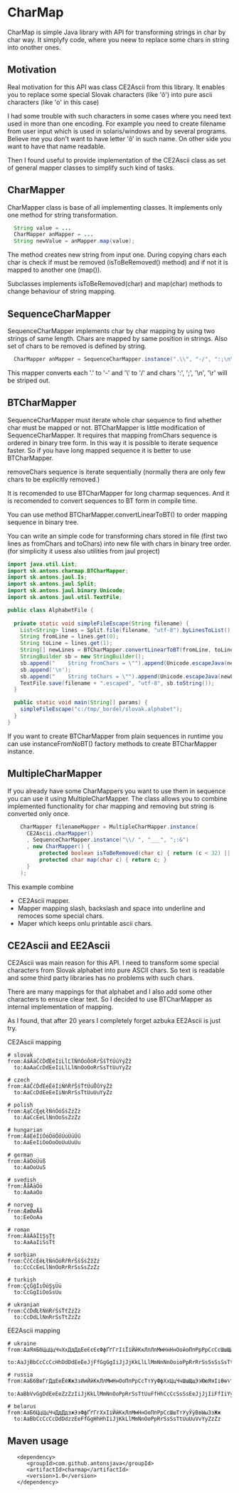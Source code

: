 # CharMap


CharMap is simple Java library with API for transforming strings in char by char way.
It simplyfy code, where you neew to replace some chars in string into onother ones.

## Motivation

Real motivation for this API was class CE2Ascii from this library. It enables you 
to replace some special Slovak characters (like 'ô') into pure ascii characters (like
'o' in this case) 

I had some trouble with such characters in some cases where you need text used in more 
than one encoding. For example you need to create filename from user input which is 
used in solaris/windows and by several programs. Believe me you don't want to have 
letter 'ô' in such name. On other side you want to have that name readable. 

Then I found useful to provide implementation of the CE2Ascii class as set of 
general mapper classes to simplify such kind of tasks. 


## CharMapper

CharMapper class is base of all implementing classes. It implements only one method
for string transformation. 
```java
  String value = ...
  CharMapper anMapper = ...
  String newValue = anMapper.map(value);
```
The method creates new string from input one. During copying chars each char is check
if must be removed (isToBeRemoved() method) and if not it is mapped to another one (map()).

Subclasses implements isToBeRemoved(char) and map(char) methods to change behaviour of 
string mapping. 

## SequenceCharMapper

SequenceCharMapper implements char by char mapping by using two strings of same length. 
Chars are mapped by same position in strings. Also set of chars to be removed is defined 
by string. 
```java
  CharMapper anMapper = SequenceCharMapper.instance(".\\", "-/", ":;\n\r")
```
This mapper converts each '.' to '-' and '\\' to '/' and chars ':', ';', '\n', '\r' will be 
striped out.

## BTCharMapper

SequenceCharMapper must iterate whole char sequence to find whether char must be mapped or not. 
BTCharMapper is little modification of SequenceCharMapper. It requires that mapping fromChars 
sequence is ordered in binary tree form. In this way it is possible to iterate sequence faster. 
So if you have long mapped sequence it is better to use BTCharMapper. 

removeChars sequence is iterate sequentially (normally thera are only few chars to be explicitly 
removed.)

It is recomended to use BTCharMapper for long charmap sequences. And it is recomended to convert 
sequences to BT form in compile time. 

You can use method BTCharMapper.convertLinearToBT() to order mapping sequence in binary tree.

You can write an simple code for transforming chars stored in file (first two lines as fromChars 
and toChars) into new file with chars in binary tree order. (for simplicity it usess also utilities 
from jaul project)
```java
import java.util.List;
import sk.antons.charmap.BTCharMapper;
import sk.antons.jaul.Is;
import sk.antons.jaul.Split;
import sk.antons.jaul.binary.Unicode;
import sk.antons.jaul.util.TextFile;

public class AlphabetFile {
  
  private static void simpleFileEscape(String filename) {
    List<String> lines = Split.file(filename, "utf-8").byLinesToList();
    String fromLine = lines.get(0);
    String toLine = lines.get(1);
    String[] newLines = BTCharMapper.convertLinearToBT(fromLine, toLine, (char)0);
    StringBuilder sb = new StringBuilder();
    sb.append("    String fromChars = \"").append(Unicode.escapeJava(newLines[0])).append("\";"));
    sb.append('\n');
    sb.append("    String toChars = \"").append(Unicode.escapeJava(newLines[1])).append("\";"));
    TextFile.save(filename + ".escaped", "utf-8", sb.toString());
  }

  public static void main(String[] params) {
    simpleFileEscape("c:/tmp/_bordel/slovak.alphabet");
  }
}
```
If you want to create BTCharMapper from plain sequences in runtime you can use instanceFromNoBT() 
factory methods to create BTCharMapper instance. 


## MultipleCharMapper

If you already have some CharMappers you want to use them in sequence you can use it 
using MultipleCharMapper. The class allows you to combine implemented functionality 
for char mapping and removing but string is converted only once. 
```java
    CharMapper filenameMapper = MultipleCharMapper.instance(
      CE2Ascii.charMapper()
      , SequenceCharMapper.instance("\\/ ", "___", ";:&")
      , new CharMapper() {
          protected boolean isToBeRemoved(char c) { return (c < 32) || (c > 126); }
          protected char map(char c) { return c; }
      }
    );
```
This example combine 
 - CE2Ascii mapper.
 - Mapper mapping slash, backslash and space into underline and remoces some special chars.
 - Maper which keeps onlu printable ascii chars.

## CE2Ascii and EE2Ascii

CE2Ascii was main reason for this API. I need to transform some special 
characters from Slovak alphabet into pure ASCII chars. So text is readable 
and some third party libraries has no problems with such chars. 

There are many mappings for that alphabet and I also add some other characters 
to ensure clear text. So I decided to use BTCharMapper as internal implementation 
of mapping. 

As I found, that after 20 years I completely forget azbuka EE2Ascii is just try. 

CE2Ascii mapping
```
# slovak
from:ÁáÄäČčĎďÉéÍíĹĺĽľŇňÓóÔôŔŕŠšŤťÚúÝýŽž
  to:AaAaCcDdEeIiLlLlNnOoOoRrSsTtUuYyZz

# czech
from:ÁáČčĎďÉéĚěÍíŇňŘřŠšŤťÚúŮůÝýŽž
  to:AaCcDdEeEeIiNnRrSsTtUuUuYyZz

# polish
from:ĄąĆćĘęŁłŃńÓóŚśŹźŻż
  to:AaCcEeLlNnOoSsZzZz

# hungarian
from:ÁáÉéÍíÓóÖöŐőÚúÜüŰű
  to:AaEeIiOoOoOoUuUuUu

# german
from:ÄäÖöÜüß
  to:AaOoUuS

# svedish
from:ÅåÄäÖö
  to:AaAaOo

# norveg
from:ÆæØøÅå
  to:EeOoAa

# roman
from:ĂăÂâÎîȘșȚț
  to:AaAaIiSsTt

# sorbian
from:ČčĆćĚěŁłŃńÓóŘřŔŕŠšŚśŽžŹź
  to:CcCcEeLlNnOoRrRrSsSsZzZz

# turkish
from:ÇçĞğİıÖöŞşÜü
  to:CcGgIiOoSsUu

# ukranian
from:ĆćĎďŁłŃńŔŕŚśŤťŹźŻż
  to:CcDdLlNnRrSsTtZzZz
```

EE2Ascii mapping
```
# ukraine
from:АаЯяБбЦцЦцЧчХхДдДдЕеЄєЄєФфҐґГгІіЇїЙйКкЛлЛлМмНнНнОойоПпРрРрСсСсШшЩщТтТтУуЮюВвВвИиийЗзЗзЖж
  to:AaJjBbCcCcCcHhDdDdEeEeJjFfGgGgIiJjJjKkLlLlMmNnNnOoioPpRrRrSsSsSsSsTtTtUuJjVvWwYyYyZzZzZz

# russia
from:АаБбВвГгДдЕеЁёЖжЗзИиЙйКкЛлМмНнОоПпРрСсТтУуФфХхЦцЧчШшЩщЭэЮюЯяІіѲѳѴѵЫы
  to:AaBbVvGgDdEeEeZzZzIiJjKkLlMmNnOoPpRrSsTtUuFfHhCcCcSsSsEeJjJjIiFfIiYy

# belarus
from:АаБбЦцЦцЧчДдДдзжЭэФфҐґГгХхІіЙйКкЛлМмНнОоПпРрСсШшТтУуЎўВвЫыЗзЖж
  to:AaBbCcCcCcDdDdzzEeFfGgHhHhIiJjKkLlMmNnOoPpRrSsSsTtUuUuVvYyZzZz

```

## Maven usage

```
   <dependency>
      <groupId>com.github.antonsjava</groupId>
      <artifactId>charmap</artifactId>
      <version>1.0</version>
   </dependency>
```



